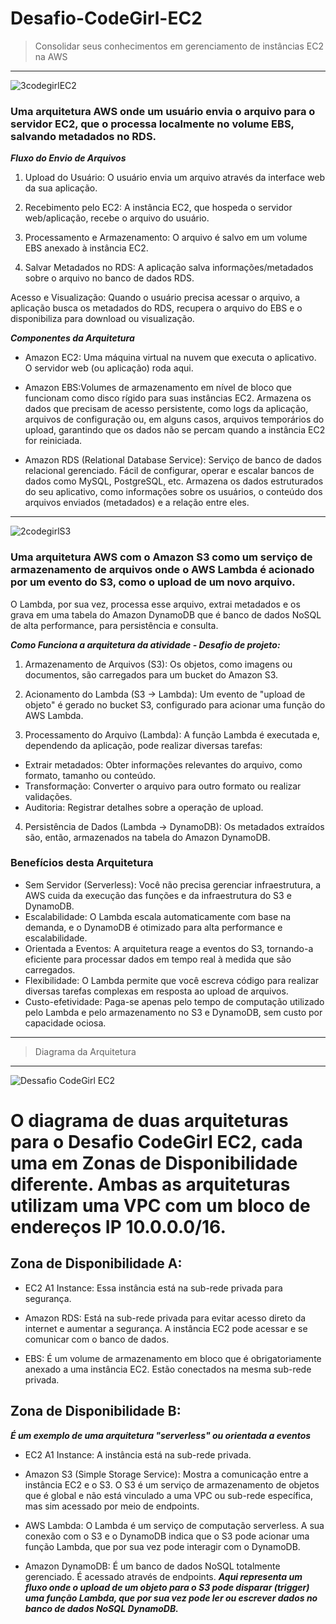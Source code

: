# Desafio-CodeGirl-EC2
> Consolidar seus conhecimentos em gerenciamento de instâncias EC2 na AWS

---

![3codegirlEC2](https://github.com/user-attachments/assets/31fac287-9c06-4db5-a960-8219cb5452a7)


### Uma arquitetura AWS onde um usuário envia o arquivo para o servidor EC2, que o processa localmente no volume EBS, salvando metadados no RDS. 
***Fluxo do Envio de Arquivos***
1. Upload do Usuário:
O usuário envia um arquivo através da interface web da sua aplicação.

2. Recebimento pelo EC2:
A instância EC2, que hospeda o servidor web/aplicação, recebe o arquivo do usuário.

3. Processamento e Armazenamento:
O arquivo é salvo em um volume EBS anexado à instância EC2.

4. Salvar Metadados no RDS:
A aplicação salva informações/metadados sobre o arquivo no banco de dados RDS.

Acesso e Visualização:
Quando o usuário precisa acessar o arquivo, a aplicação busca os metadados do RDS, recupera o arquivo do EBS e o disponibiliza para download ou visualização.

***Componentes da Arquitetura***

* Amazon EC2: Uma máquina virtual na nuvem que executa o aplicativo. O servidor web (ou aplicação) roda aqui.
 
* Amazon EBS:Volumes de armazenamento em nível de bloco que funcionam como disco rígido para suas instâncias EC2. Armazena os dados que precisam de acesso persistente, como logs da aplicação, arquivos de configuração ou, em alguns casos, arquivos temporários do upload, garantindo que os dados não se percam quando a instância EC2 for reiniciada.

* Amazon RDS (Relational Database Service): Serviço de banco de dados relacional gerenciado. Fácil de configurar, operar e escalar bancos de dados como MySQL, PostgreSQL, etc. Armazena os dados estruturados do seu aplicativo, como informações sobre os usuários, o conteúdo dos arquivos enviados (metadados) e a relação entre eles.
  
---

![2codegirlS3](https://github.com/user-attachments/assets/efbe28f9-27e6-45d9-b343-b60305d46d89)


### Uma arquitetura AWS com o Amazon S3 como um serviço de armazenamento de arquivos onde o AWS Lambda é acionado por um evento do S3, como o upload de um novo arquivo. 
O Lambda, por sua vez, processa esse arquivo, extrai metadados e os grava em uma tabela do Amazon DynamoDB que é banco de dados NoSQL de alta performance, para persistência e consulta. 

***Como Funciona a arquitetura da atividade - Desafio de projeto:***

1. Armazenamento de Arquivos (S3):
Os objetos, como imagens ou documentos, são carregados para um bucket do Amazon S3. 

2. Acionamento do Lambda (S3 -> Lambda):
Um evento de "upload de objeto" é gerado no bucket S3, configurado para acionar uma função do AWS Lambda.

3. Processamento do Arquivo (Lambda):
A função Lambda é executada e, dependendo da aplicação, pode realizar diversas tarefas:
* Extrair metadados: Obter informações relevantes do arquivo, como formato, tamanho ou conteúdo. 
* Transformação: Converter o arquivo para outro formato ou realizar validações. 
* Auditoria: Registrar detalhes sobre a operação de upload.

4. Persistência de Dados (Lambda -> DynamoDB):
Os metadados extraídos são, então, armazenados na tabela do Amazon DynamoDB.

### Benefícios desta Arquitetura
* Sem Servidor (Serverless):
Você não precisa gerenciar infraestrutura, a AWS cuida da execução das funções e da infraestrutura do S3 e DynamoDB. 
* Escalabilidade:
O Lambda escala automaticamente com base na demanda, e o DynamoDB é otimizado para alta performance e escalabilidade. 
* Orientada a Eventos:
A arquitetura reage a eventos do S3, tornando-a eficiente para processar dados em tempo real à medida que são carregados. 
* Flexibilidade:
O Lambda permite que você escreva código para realizar diversas tarefas complexas em resposta ao upload de arquivos. 
* Custo-efetividade:
Paga-se apenas pelo tempo de computação utilizado pelo Lambda e pelo armazenamento no S3 e DynamoDB, sem custo por capacidade ociosa.
---
> Diagrama da Arquitetura
---
![Dessafio CodeGirl EC2](https://github.com/user-attachments/assets/bf7d5175-292c-4161-82ed-9b13e8315084)

# O diagrama de duas arquiteturas para o Desafio CodeGirl EC2, cada uma em Zonas de Disponibilidade diferente. Ambas as arquiteturas utilizam uma VPC com um bloco de endereços IP 10.0.0.0/16.

## Zona de Disponibilidade A:

* EC2 A1 Instance: Essa instância está na sub-rede privada para segurança.

* Amazon RDS: Está na sub-rede privada para evitar acesso direto da internet e aumentar a segurança. A instância EC2 pode acessar e se comunicar com o banco de dados.

* EBS: É um volume de armazenamento em bloco que é obrigatoriamente anexado a uma instância EC2. Estão conectados na mesma sub-rede privada.

## Zona de Disponibilidade B:
***É um exemplo de uma arquitetura "serverless" ou orientada a eventos***
* EC2 A1 Instance: A instância está na sub-rede privada.

* Amazon S3 (Simple Storage Service): Mostra a comunicação entre a instância EC2 e o S3. O S3 é um serviço de armazenamento de objetos que é global e não está vinculado a uma VPC ou sub-rede específica, mas sim acessado por meio de endpoints.

* AWS Lambda: O Lambda é um serviço de computação serverless. A sua conexão com o S3 e o DynamoDB indica que o S3 pode acionar uma função Lambda, que por sua vez pode interagir com o DynamoDB.

* Amazon DynamoDB: É um banco de dados NoSQL totalmente gerenciado. É acessado através de endpoints.
***Aqui representa um fluxo onde o upload de um objeto para o S3 pode disparar (trigger) uma função Lambda, que por sua vez pode ler ou escrever dados no banco de dados NoSQL DynamoDB.***
